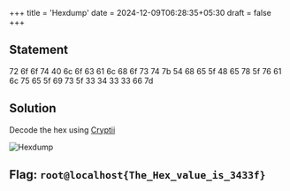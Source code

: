 +++
title = 'Hexdump'
date = 2024-12-09T06:28:35+05:30
draft = false
+++

## Statement

72 6f 6f 74 40 6c 6f 63 61 6c 68 6f 73 74 7b 54 68 65 5f 48 65 78 5f 76 61 6c 75 65 5f 69 73 5f 33 34 33 33 66 7d

## Solution

Decode the hex using [Cryptii](https://cryptii.com/pipes/hex-decoder)

![Hexdump](/posts/root@localhost_writeup_assets/hexdump.png)

## Flag: `root@localhost{The_Hex_value_is_3433f}`
